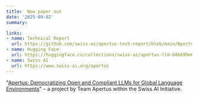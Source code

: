 ```yaml
---
title:  New paper out
date: '2025-09-02'
summary:

links:
- name: Technical Report
  url: https://github.com/swiss-ai/apertus-tech-report/blob/main/Apertus_Tech_Report.pdf
- name: Hugging Face
  url: https://huggingface.co/collections/swiss-ai/apertus-llm-68b699e65415c231ace3b059
- name: Swiss AI
  url: https://www.swiss-ai.org/apertus
---
```

"[Apertus: Democratizing Open and Compliant LLMs for Global Language Environments](https://www.swiss-ai.org/apertus)" – a project by Team Apertus within the Swiss AI Initiative.